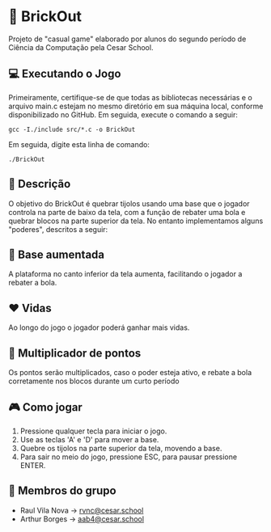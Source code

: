 # 🧱 BrickOut

Projeto de "casual game" elaborado por alunos do segundo período de Ciência da Computação pela Cesar School.

 ## 💻 Executando o Jogo
Primeiramente, certifique-se de que todas as bibliotecas necessárias e o arquivo main.c estejam no mesmo diretório em sua máquina local, conforme disponibilizado no GitHub. Em seguida, execute o comando a seguir:
```
gcc -I./include src/*.c -o BrickOut
```
Em seguida, digite esta linha de comando:
```
./BrickOut
```
## 📜 Descrição
O objetivo do BrickOut é quebrar tijolos usando uma base que o jogador controla na parte de baixo da tela, com a função de rebater uma bola e quebrar blocos na parte superior da tela. No entanto implementamos alguns "poderes", descritos a seguir:
## 📏 Base aumentada
A plataforma no canto inferior da tela aumenta, facilitando o jogador a rebater a bola.
## ❤️ Vidas
Ao longo do jogo o jogador poderá ganhar mais vidas.
## 💯 Multiplicador de pontos
Os pontos serão multiplicados, caso o poder esteja ativo, e rebate a bola corretamente nos blocos durante um curto período
## 🎮 Como jogar
1. Pressione qualquer tecla para iniciar o jogo.
2. Use as teclas 'A' e 'D' para mover a base.
3. Quebre os tijolos na parte superior da tela, movendo a base.
4. Para sair no meio do jogo, pressione ESC, para pausar pressione ENTER.
## 👤 Membros do grupo
- Raul Vila Nova -> rvnc@cesar.school
- Arthur Borges -> aab4@cesar.school
















